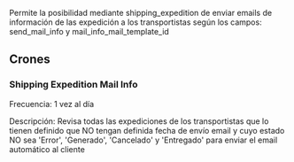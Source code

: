 Permite la posibilidad mediante shipping_expedition de enviar emails de información de las expedición a los transportistas según los campos: send_mail_info y mail_info_mail_template_id

## Crones

### Shipping Expedition Mail Info

Frecuencia: 1 vez al día

Descripción: Revisa todas las expediciones de los transportistas que lo tienen definido que NO tengan definida fecha de envío email y cuyo estado NO sea 'Error', 'Generado', 'Cancelado' y 'Entregado' para enviar el email automático al cliente
